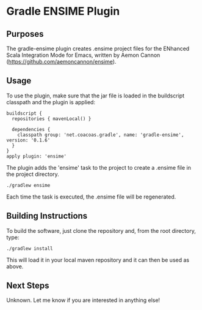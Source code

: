 # Gradle ENSIME Plugin

## Purposes

The gradle-ensime plugin creates .ensime project files for the ENhanced Scala Integration Mode for Emacs, written by Aemon Cannon (https://github.com/aemoncannon/ensime). 

## Usage

To use the plugin, make sure that the jar file is loaded in the buildscript classpath and the plugin is applied: 

    buildscript {
      repositories { mavenLocal() }

      dependencies {
        classpath group: 'net.coacoas.gradle', name: 'gradle-ensime', version: '0.1.6'
      }
    }
    apply plugin: 'ensime'

The plugin adds the 'ensime' task to the project to create a .ensime file in the project directory.  

    ./gradlew ensime

Each time the task is executed, the .ensime file will be regenerated.

## Building Instructions

To build the software, just clone the repository and, from the root directory, type: 

    ./gradlew install

This will load it in your local maven repository and it can then be used as above. 

## Next Steps

Unknown.  Let me know if you are interested in anything else!
